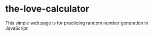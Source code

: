# the-love-calculator
This simple web page is for practicing random number generation in JavaScript

